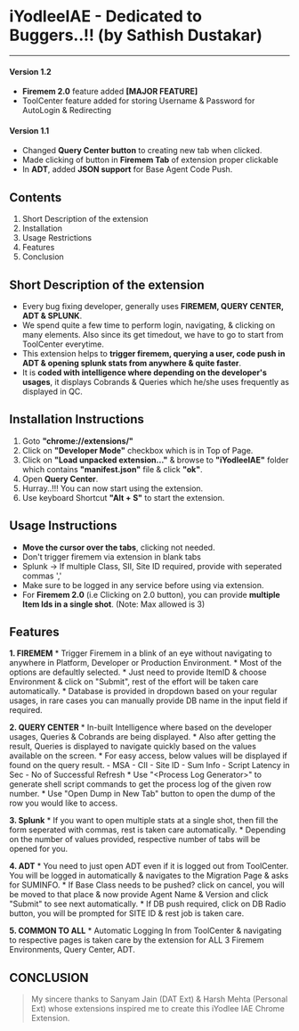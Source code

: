 # iYodleeIAE - Dedicated to Buggers..!! (by Sathish Dustakar)
***************************************************************

#### **Version 1.2**
- **Firemem 2.0** feature added **[MAJOR FEATURE]**
- ToolCenter feature added for storing Username & Password for AutoLogin & Redirecting


#### **Version 1.1** 
- Changed **Query Center button** to creating new tab when clicked.
- Made clicking of button in **Firemem Tab** of extension proper clickable
- In **ADT**, added **JSON support** for Base Agent Code Push.

## Contents
1. Short Description of the extension
1. Installation
2. Usage Restrictions
3. Features
4. Conclusion

## Short Description of the extension

- Every bug fixing developer, generally uses **FIREMEM, QUERY CENTER, ADT & SPLUNK**. 
- We spend quite a few time to perform login, navigating, & clicking on many elements. Also since its get timedout, we have to go to start from ToolCenter everytime.
- This extension helps to **trigger firemem, querying a user, code push in ADT & opening splunk stats from anywhere & quite faster**.
- It is **coded with intelligence where depending on the developer's usages**, it displays Cobrands & Queries which he/she uses frequently as displayed in QC.


## Installation Instructions

1. Goto **"chrome://extensions/"** 
2. Click on **"Developer Mode"** checkbox which is in Top of Page.
2. Click on **"Load unpacked extension…"** & browse to **"iYodleeIAE"** folder which contains **"manifest.json"** file & click **"ok"**.
3. Open **Query Center**.
4. Hurray..!!! You can now start using the extension.
5. Use keyboard Shortcut **"Alt + S"** to start the extension.


## Usage Instructions

* **Move the cursor over the tabs**, clicking not needed.
* Don't trigger firemem via extension in blank tabs
* Splunk -> If multiple Class, SII, Site ID required, provide with seperated commas ','
* Make sure to be logged in any service before using via extension.
* For **Firemem 2.0** (i.e Clicking on 2.0 button), you can provide **multiple Item Ids in a single shot**. (Note: Max allowed is 3)

## Features

**1. FIREMEM**
	* Trigger Firemem in a blink of an eye without navigating to anywhere in Platform, Developer or Production Environment.
	* Most of the options are defaultly selected.
	* Just need to provide ItemID & choose Environment & click on "Submit", rest of the effort will be taken care automatically.
	* Database is provided in dropdown based on your regular usages, in rare cases you can manually provide DB name in the input field if required.

**2. QUERY CENTER**
	* In-built Intelligence where based on the developer usages, Queries & Cobrands are being displayed. 
	* Also after getting the result, Queries is displayed to navigate quickly based on the values available on the screen.
	* For easy access, below values will be displayed if found on the query result.
		- MSA
		- CII
		- Site ID
		- Sum Info
		- Script Latency in Sec
		- No of Successful Refresh
	* Use "\<Process Log Generator\>" to generate shell script commands to get the process log of the given row number.
	* Use "Open Dump in New Tab" button to open the dump of the row you would like to access.

**3. Splunk**
	* If you want to open multiple stats at a single shot, then fill the form seperated with commas, rest is taken care automatically.
	* Depending on the number of values provided, respective number of tabs will be opened for you.

**4. ADT**
	* You need to just open ADT even if it is logged out from ToolCenter. You will be logged in automatically & navigates to the Migration Page & asks for SUMINFO.
	* If Base Class needs to be pushed? click on cancel, you will be moved to that place & now provide Agent Name & Version and click "Submit" to see next automatically.
	* If DB push required, click on DB Radio button, you will be prompted for SITE ID & rest job is taken care.

**5. COMMON TO ALL**
	* Automatic Logging In from ToolCenter & navigating to respective pages is taken care by the extension for ALL 3 Firemem Environments, Query Center, ADT.


## CONCLUSION

> My sincere thanks to Sanyam Jain (DAT Ext) & Harsh Mehta (Personal Ext) whose extensions inspired me to create this iYodlee IAE Chrome Extension.
